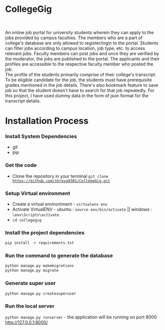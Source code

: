 # CollegeGig
<br />
<p>
  An online job portal for university students wherein they can apply to the jobs provided by campus faculties. 
  The members who are a part of college's database are only allowed to register/login to the portal.
  Students can filter jobs according to campus location, job type, etc. to access relevant jobs. 
  Faculty members can post jobs and once they are verified by the moderator, the jobs are published to the portal. 
  The applicants and their profiles are accessible to the respective faculty member who posted the job.<br>
  The profile of the students primarily comprise of their college's transcript. 
  To be eligible candidate for the job, the students must have prerequisite grades mentioned in the job details. 
  There's also bookmark feature to save job so that the student doesn't have to search for that job repeatedly.
  For this project, I have used dummy data in the form of json format for the transcript details.
</p>


# Installation Process
### Install System Dependencies
* git
* pip

### Get the code
* Clone the repository in your terminal <code>git clone https://github.com/shreya9301/CollegeGig.git</code>

### Setup Virtual environment
* Create a virtual environtment - <code>virtualenv env</code>
* Activate VirtualENV - ubuntu : <code>source env/bin/activate</code> || windows : <code>\env\Scripts\activate</code>
* <code>cd collegegig</code>

### Install the project dependencies
```python
pip install -r requirements.txt
```
### Run the command to generate the database
```python
python manage.py makemigrations
python manage.py migrate
```

### Generate super user
```python
python manage.py createsuperuser
```

### Run the local server
<code>python manage.py runserver</code> - the application will be running on port 8000 http://127.0.0.1:8000/

